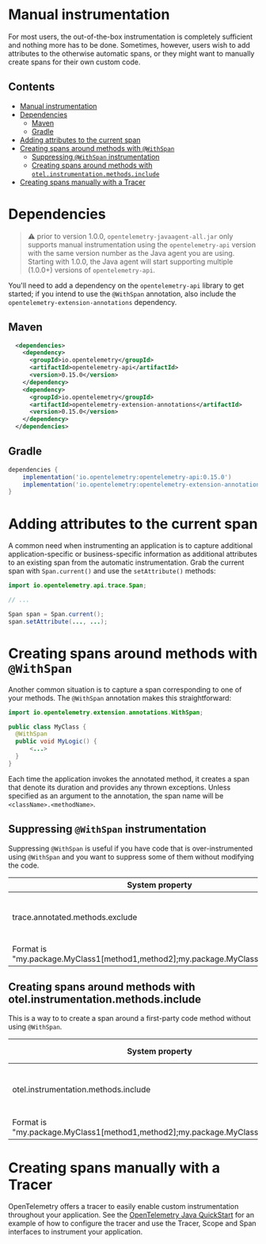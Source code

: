 # Manual instrumentation

For most users, the out-of-the-box instrumentation is completely sufficient and nothing more has to
be done.  Sometimes, however, users wish to add attributes to the otherwise automatic spans,
or they might want to manually create spans for their own custom code.

## Contents

- [Manual instrumentation](#manual-instrumentation)
- [Dependencies](#dependencies)
  * [Maven](#maven)
  * [Gradle](#gradle)
- [Adding attributes to the current span](#adding-attributes-to-the-current-span)
- [Creating spans around methods with `@WithSpan`](#creating-spans-around-methods-with---withspan-)
  * [Suppressing `@WithSpan` instrumentation](#suppressing---withspan--instrumentation)
  * [Creating spans around methods with `otel.instrumentation.methods.include`](#creating-spans-around-methods-with-otelinstrumentationmethodsinclude)
- [Creating spans manually with a Tracer](#creating-spans-manually-with-a-tracer)

# Dependencies

> :warning: prior to version 1.0.0, `opentelemetry-javaagent-all.jar`
only supports manual instrumentation using the `opentelemetry-api` version with the same version
number as the Java agent you are using. Starting with 1.0.0, the Java agent will start supporting
multiple (1.0.0+) versions of `opentelemetry-api`.

You'll need to add a dependency on the `opentelemetry-api` library to get started; if you intend to
use the `@WithSpan` annotation, also include the `opentelemetry-extension-annotations` dependency.

## Maven

```xml
  <dependencies>
    <dependency>
      <groupId>io.opentelemetry</groupId>
      <artifactId>opentelemetry-api</artifactId>
      <version>0.15.0</version>
    </dependency>
    <dependency>
      <groupId>io.opentelemetry</groupId>
      <artifactId>opentelemetry-extension-annotations</artifactId>
      <version>0.15.0</version>
    </dependency>
  </dependencies>
```

## Gradle

```groovy
dependencies {
    implementation('io.opentelemetry:opentelemetry-api:0.15.0')
    implementation('io.opentelemetry:opentelemetry-extension-annotations:0.15.0')
}
```

# Adding attributes to the current span

A common need when instrumenting an application is to capture additional application-specific or
business-specific information as additional attributes to an existing span from the automatic
instrumentation. Grab the current span with `Span.current()` and use the `setAttribute()`
methods:

```java
import io.opentelemetry.api.trace.Span;

// ...

Span span = Span.current();
span.setAttribute(..., ...);
```

# Creating spans around methods with `@WithSpan`

Another common situation is to capture a span corresponding to one of your methods. The
`@WithSpan` annotation makes this straightforward:

```java
import io.opentelemetry.extension.annotations.WithSpan;

public class MyClass {
  @WithSpan
  public void MyLogic() {
      <...>
  }
}
```

Each time the application invokes the annotated method, it creates a span that denote its duration
and provides any thrown exceptions. Unless specified as an argument to the annotation, the span name
will be `<className>.<methodName>`.

## Suppressing `@WithSpan` instrumentation

Suppressing `@WithSpan` is useful if you have code that is over-instrumented using `@WithSpan`
and you want to suppress some of them without modifying the code.

| System property                 | Environment variable            | Purpose                                                                                                                                  |
|---------------------------------|---------------------------------|------------------------------------------------------------------------------------------------------------------------------------------|
| trace.annotated.methods.exclude | TRACE_ANNOTATED_METHODS_EXCLUDE | Suppress `@WithSpan` instrumentation for specific methods.
Format is "my.package.MyClass1[method1,method2];my.package.MyClass2[method3]" |

## Creating spans around methods with otel.instrumentation.methods.include
This is a way to to create a span around a first-party code method without using `@WithSpan`.

| System property                 | Environment variable            | Purpose                                                                                                                                  |
|---------------------------------|---------------------------------|------------------------------------------------------------------------------------------------------------------------------------------|
| otel.instrumentation.methods.include |                                 | Add instrumentation for specific methods in lieu of `@WithSpan`.
Format is "my.package.MyClass1[method1,method2];my.package.MyClass2[method3]" |

# Creating spans manually with a Tracer

OpenTelemetry offers a tracer to easily enable custom instrumentation throughout your application.
See the [OpenTelemetry Java
QuickStart](https://github.com/open-telemetry/opentelemetry-java/blob/master/QUICKSTART.md#tracing)
for an example of how to configure the tracer and use the Tracer, Scope and Span interfaces to
instrument your application.
